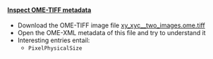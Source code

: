 <h4 id="open"><a href="#open">Inspect OME-TIFF metadata</a></h4>

- Download the OME-TIFF image file [xy_xyc__two_images.ome.tiff](https://github.com/NEUBIAS/training-resources/raw/master/image_data/xy_xyc__two_images.ome.tiff)
- Open the OME-XML metadata of this file and try to understand it
- Interesting entries entail:
    - `PixelPhysicalSize`
